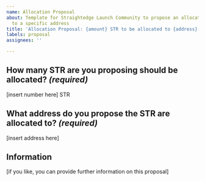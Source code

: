 ```yaml
---
name: Allocation Proposal
about: Template for Straightedge Launch Community to propose an allocation of STR
  to a specific address
title: 'Allocation Proposal: {amount} STR to be allocated to {address} / {description}'
labels: proposal
assignees: ''

---
```


<!----------------------------------------------------------
 | Thank you for making a proposal!
 | First, browse the other proposals.
 | https://github.com/heystraightedge/genesis-distribution/issues
 | If you find one similar to yours,
 | consider leaving a comment.
 ---------------------------------------------------------->

## How many STR are you proposing should be allocated? _(required)_

[insert number here] STR

## What address do you propose the STR are allocated to? _(required)_

[insert address here]

## Information

[if you like, you can provide further information on this proposal]
